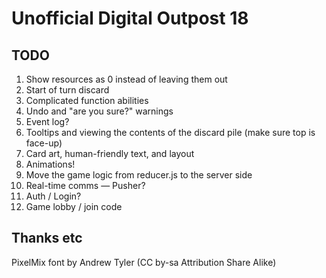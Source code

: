 # Unofficial Digital Outpost 18

## TODO

1. Show resources as 0 instead of leaving them out
1. Start of turn discard
1. Complicated function abilities
1. Undo and "are you sure?" warnings
1. Event log?
1. Tooltips and viewing the contents of the discard pile (make sure top is face-up)
1. Card art, human-friendly text, and layout
1. Animations!
1. Move the game logic from reducer.js to the server side
1. Real-time comms — Pusher?
1. Auth / Login?
1. Game lobby / join code

## Thanks etc

PixelMix font by Andrew Tyler (CC by-sa Attribution Share Alike)
